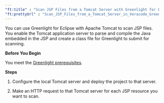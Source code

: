```yaml
---
"ft:title" : "Scan JSP Files from a Tomcat Server with Greenlight for Eclipse"
"ft:prettyUrl" : "Scan_JSP_Files_from_a_Tomcat_Server_in_Veracode_Greenlight_for_Eclipse"
---
```

You can use Greenlight for Eclipse with Apache Tomcat to scan JSP files. You enable the Tomcat application server to parse and compile the Java embedded in the JSP and create a class file for Greenlight to submit for scanning.

<p font-size="13pt"><b>Before You Begin</b></p>

You meet the [Greenlight prerequisites](https://docs.veracode.com/r/Meet_Veracode_Greenlight_Prerequisites).

<p font-size="13pt"><b>Steps</b></p>

1.  Configure the local Tomcat server and deploy the project to that server.

2.  Make an HTTP request to that Tomcat server for each JSP resource you want to scan.